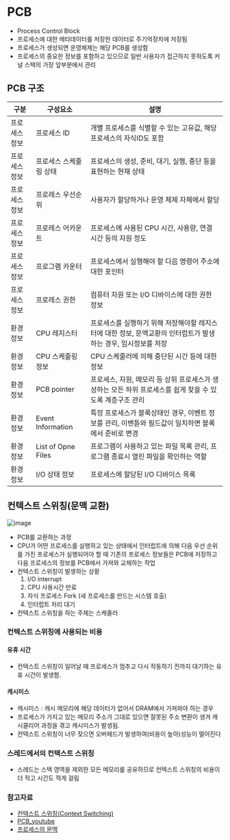 # PCB
- Process Control Block
- 프로세스에 대한 메타데이터를 저장한 데이터로 주기억장치에 저장됨
- 프로세스가 생성되면 운영체제는 해당 PCB를 생성함
- 프로세스의 중요한 정보를 포함하고 있으므로 일반 사용자가 접근하지 못하도록 커널 스택의 가장 앞부분에서 관리

## PCB 구조
|구분|구성요소|설명|
|---|-------|---|
|프로세스 정보|프로세스 ID|개별 프로세스를 식별할 수 있는 고유값, 해당 프로세스의 자식ID도 포함 |
|프로세스 정보|프로세스 스케줄링 상태|프로세스의 생성, 준비, 대기, 실행, 중단 등을 표현하는 현재 상태 |
|프로세스 정보|프로레스 우선순위|사용자가 할당하거나 운영 체제 자체에서 할당|
|프로세스 정보|프로레스 어카운트|프로세스에 사용된 CPU 시간, 사용량, 연결 시간 등의 자원 정도|
|프로세스 정보|프로그램 카운터|프로세스에서 실행해야 할 다음 명령어 주소에 대한 포인터|
|프로세스 정보|프로레스 권한|컴퓨터 자원 또는 I/O 디바이스에 대한 권한 정보|
|환경 정보|CPU 레지스터|프로세스를 실행하기 위해 저장해야할 레지스터에 대한 정보, 문맥교환의 인터럽트가 발생하는 경우, 임시정보를 저장|
|환경 정보|CPU 스케줄링 정보|CPU 스케줄러에 의해 중단된 시간 등에 대한 정보|
|환경 정보|PCB pointer|프로세스, 자원, 메모리 등 상위 프로세스가 생성하는 모든 하위 프로세스를 쉽게 찾을 수 있도록 계층구조 관리|
|환경 정보|Event Information|특정 프로세스가 블록상태인 경우, 이벤트 정보를 관리, 이벤튿와 필드값이 일치하면 블록에서 준비로 변경|
|환경 정보|List of Opne Files|프로그램이 사용하고 있는 파일 목록 관리, 프로그램 종료시 열린 파일을 확인하는 역할|
|환경 정보|I/O 상태 정보|프로세스에 할당된 I/O 디바이스 목록|

## 컨텍스트 스위칭(문맥 교환)
![image](https://user-images.githubusercontent.com/90097723/194819886-948bc0e0-b27b-4571-9cf1-0224d11bfc10.png)
- PCB를 교환하는 과정
- CPU가 어떤 프로세스를 실행하고 있는 상태에서 인터럽트에 의해 다음 우선 순위를 가진 프로세스가 실행되어야 할 때 기존의 프로세스 정보들은 PCB에 저장하고 다음 프로세스의 정보를 PCB에서 가져와 교체하는 작업
- 컨텍스트 스위칭이 발생하는 상황
  1. I/O interrupt
  2. CPU 사용시간 만료
  3. 자식 프로세스 Fork (새 프로세스를 만드는 시스템 호출)
  4. 인터럽트 처리 대기
- 컨텍스트 스위칭을 하는 주체는 스케줄러

### 컨텍스트 스위칭에 사용되는 비용
#### 유휴 시간
- 컨텍스트 스위칭이 일어날 때 프로세스가 멈추고 다시 작동하기 전까지 대기하는 유휴 시간이 발생함.
#### 캐시미스
- 캐시미스 : 캐시 메모리에 해당 데이터가 없어서 DRAM에서 가져와야 하는 경우
- 프로세스가 가지고 있는 메모리 주소가 그대로 있으면 잘못된 주소 변환이 생겨 캐시클리어 과정을 겪고 캐시미스가 발생됨.
- 컨텍스트 스위칭이 너무 잦으면 오버헤드가 발생하여(비용이 높아)성능이 떨어진다

### 스레드에서의 컨텍스트 스위칭
- 스레드는 스택 영역을 제외한 모든 메모리를 공유하므로 컨텍스트 스위칭의 비용이 더 적고 시간도 적게 걸림

### 참고자료
- [컨택스트 스위칭(Context Switching)](https://www.crocus.co.kr/1364)
- [PCB_youtube](https://www.youtube.com/watch?v=v-bOvvSJiLA)
- [프로세스의 문맥](https://data-engineer.tistory.com/47)
